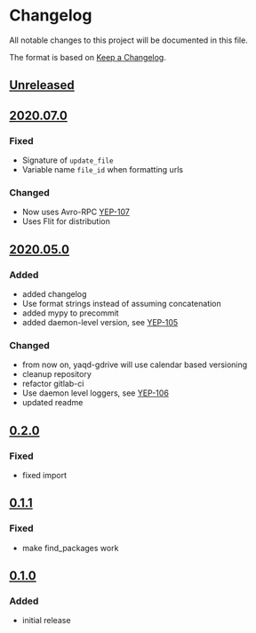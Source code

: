 # Changelog
All notable changes to this project will be documented in this file.

The format is based on [Keep a Changelog](https://keepachangelog.com/).

## [Unreleased]

## [2020.07.0]

### Fixed
- Signature of `update_file`
- Variable name `file_id` when formatting urls

### Changed
- Now uses Avro-RPC [YEP-107](https://yeps.yaq.fyi/107/)
- Uses Flit for distribution

## [2020.05.0]

### Added
- added changelog
- Use format strings instead of assuming concatenation
- added mypy to precommit
- added daemon-level version, see [YEP-105](https://yeps.yaq.fyi/105/)

### Changed
- from now on, yaqd-gdrive will use calendar based versioning
- cleanup repository
- refactor gitlab-ci
- Use daemon level loggers, see [YEP-106](https://yeps.yaq.fyi/106)
- updated readme

## [0.2.0]

### Fixed
- fixed import

## [0.1.1]

### Fixed
- make find_packages work

## [0.1.0]

### Added
- initial release

[Unreleased]: https://gitlab.com/yaq/yaqd-gdrive/-/compare/v2020.07.0...master
[2020.07.0]: https://gitlab.com/yaq/yaqd-gdrive/-/compare/v2020.05.0...v2020.07.0
[2020.05.0]: https://gitlab.com/yaq/yaqd-gdrive/-/compare/v0.2.0...v2020.05.0
[0.2.0]: https://gitlab.com/yaq/yaqd-gdrive/-/compare/v0.1.1...v0.2.0
[0.1.1]: https://gitlab.com/yaq/yaqd-gdrive/-/compare/v0.1.0...v0.1.1
[0.1.0]: https://gitlab.com/yaq/yaqd-gdrive/-/tags/v0.1.0
